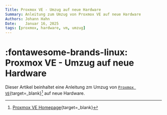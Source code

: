 ```yaml
---
Title: Proxmox VE - Umzug auf neue Hardware
Summary: Anleitung zum Umzug von Proxmox VE auf neue Hardware
Authors: Johann Hahn
Date:    Januar 16, 2025
tags: [proxmox, hardware, vm, umzug]
---
```


# :fontawesome-brands-linux: Proxmox VE - Umzug auf neue Hardware

Dieser Artikel beinhaltet eine Anleitung zm Umzug von [`Proxmox VE`][Proxmox VE]{target=\_blank}[^1] auf neue Hardware.

[Proxmox VE]: https://de.wikipedia.org/wiki/Proxmox_VE

[^1]: [Proxmox VE Homepage](https://www.proxmox.com/de/){target=\_blank}

